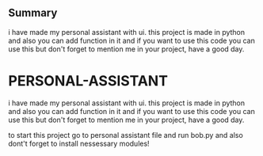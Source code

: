 
## Summary
i have made my personal assistant with ui. this project is made in python and also you can add function in it and if you want to use this code you can use this but don't forget to mention me in your project, have a good day.


# PERSONAL-ASSISTANT
i have made my personal assistant with ui. this project is made in python and also you can add function in it and if you want to use this code you can use this but don't forget to mention me in your project, have a good day.

to start this project go to personal assistant file and run bob.py and also dont't forget to install nessessary modules!

